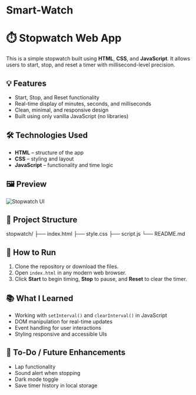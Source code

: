 # Smart-Watch

# ⏱️ Stopwatch Web App

This is a simple stopwatch built using **HTML**, **CSS**, and **JavaScript**. It allows users to start, stop, and reset a timer with millisecond-level precision.

## 💡 Features

- Start, Stop, and Reset functionality
- Real-time display of minutes, seconds, and milliseconds
- Clean, minimal, and responsive design
- Built using only vanilla JavaScript (no libraries)

## 🛠️ Technologies Used

- **HTML** – structure of the app
- **CSS** – styling and layout
- **JavaScript** – functionality and time logic

## 🖼️ Preview

![Stopwatch UI](./screenshot.png) <!-- Replace with your actual screenshot file name -->

## 📁 Project Structure

stopwatch/
├── index.html
├── style.css
├── script.js
└── README.md


## 🚀 How to Run

1. Clone the repository or download the files.
2. Open `index.html` in any modern web browser.
3. Click **Start** to begin timing, **Stop** to pause, and **Reset** to clear the timer.

## 📚 What I Learned

- Working with `setInterval()` and `clearInterval()` in JavaScript
- DOM manipulation for real-time updates
- Event handling for user interactions
- Styling responsive and accessible UIs

## 📌 To-Do / Future Enhancements

- Lap functionality
- Sound alert when stopping
- Dark mode toggle
- Save timer history in local storage
